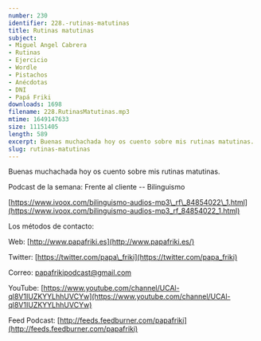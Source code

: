 ```yaml
---
number: 230
identifier: 228.-rutinas-matutinas
title: Rutinas matutinas
subject:
- Miguel Angel Cabrera
- Rutinas
- Ejercicio
- Wordle
- Pistachos
- Anécdotas
- DNI
- Papá Friki
downloads: 1698
filename: 228.RutinasMatutinas.mp3
mtime: 1649147633
size: 11151405
length: 589
excerpt: Buenas muchachada hoy os cuento sobre mis rutinas matutinas.
slug: rutinas-matutinas
---
```

Buenas muchachada hoy os cuento sobre mis rutinas matutinas.

Podcast de la semana: Frente al cliente -- Bilinguismo

[https://www.ivoox.com/bilinguismo-audios-mp3\_rf\_84854022\_1.html](https://www.ivoox.com/bilinguismo-audios-mp3_rf_84854022_1.html)

Los métodos de contacto:

Web: [http://www.papafriki.es](http://www.papafriki.es/)

Twitter: [https://twitter.com/papa\_friki](https://twitter.com/papa_friki)

Correo: [papafrikipodcast@gmail.com](https://archive.org/details/papafrikipodast@gmail.com)

YouTube: [https://www.youtube.com/channel/UCAl-ql8V1IUZKYYLhhUVCYw](https://www.youtube.com/channel/UCAl-ql8V1IUZKYYLhhUVCYw)

Feed Podcast: [http://feeds.feedburner.com/papafriki](http://feeds.feedburner.com/papafriki)